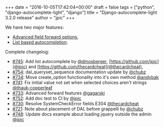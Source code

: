 +++
date = "2016-10-05T17:42:04+00:00"
draft = false
tags = ["python", "django-autocomplete-light", "django"]
title = "Django-autocomplete-light 3.2.0 release"
author = "jpic"
+++

We have two major features:

- [Advanced field forward options](http://django-autocomplete-light.readthedocs.io/en/master/tutorial.html#filtering-results-based-on-the-value-of-other-fields-in-the-form),
- [List based autocompletion](http://django-autocomplete-light.readthedocs.io/en/master/tutorial.html#autocompleting-based-on-a-list-of-strings).

Complete changelog:

- [#745](yourlabs/django-autocomplete-light/issues/745): Add list autocomplete by [@dmosberger](https://github.com/dmosberger), [https://github.com/jpic](@jpic) and [https://github.com/thecardcheat](@thecardcheat),
- [#754](yourlabs/django-autocomplete-light/issues/754): dal_queryset_sequence documentation update by [@chubz](https://github.com/chubz)
- [#734](yourlabs/django-autocomplete-light/issues/734): Move create_option functionality into it's own method [@andybak](https://github.com/andybak)
- [#741](yourlabs/django-autocomplete-light/issues/741): Fix initial value not set when selected choices aren't strings [@thauk-copperleaf](https://github.com/thauk-copperleaf)
- [#733](yourlabs/django-autocomplete-light/issues/733): Advanced forward features [@gagarski](https://github.com/gagarski)
- [#752](yourlabs/django-autocomplete-light/issues/752): Add doc test to CI by [@jpic](https://github.com/jpic)
- [#730](yourlabs/django-autocomplete-light/issues/730): Resolve SystemCheckError fields.E304 [@thecardcheat](https://github.com/thecardcheat)
- [#721](yourlabs/django-autocomplete-light/issues/721): Note about placement of DAL before grappelli by [@chubz](https://github.com/chubz)
- [#748](yourlabs/django-autocomplete-light/issues/748): Update docs example about loading jquery outside the admin [@jpic](https://github.com/jpic)
